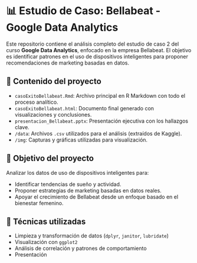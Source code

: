 # 📊 Estudio de Caso: Bellabeat - Google Data Analytics

Este repositorio contiene el análisis completo del estudio de caso 2 del curso **Google Data Analytics**, enfocado en la empresa Bellabeat. El objetivo es identificar patrones en el uso de dispositivos inteligentes para proponer recomendaciones de marketing basadas en datos.

## 📁 Contenido del proyecto

- `casoExitoBellabeat.Rmd`: Archivo principal en R Markdown con todo el proceso analítico.
- `casoExitoBellabeat.html`: Documento final generado con visualizaciones y conclusiones.
- `presentacion_Bellabeat.pptx`: Presentación ejecutiva con los hallazgos clave.
- `/data`: Archivos `.csv` utilizados para el análisis (extraídos de Kaggle).
- `/img`: Capturas y gráficas utilizadas para visualización.

## 🎯 Objetivo del proyecto

Analizar los datos de uso de dispositivos inteligentes para:
- Identificar tendencias de sueño y actividad.
- Proponer estrategias de marketing basadas en datos reales.
- Apoyar el crecimiento de Bellabeat desde un enfoque basado en el bienestar femenino.

## 🧠 Técnicas utilizadas

- Limpieza y transformación de datos (`dplyr`, `janitor`, `lubridate`)
- Visualización con `ggplot2`
- Análisis de correlación y patrones de comportamiento
- Presentación
